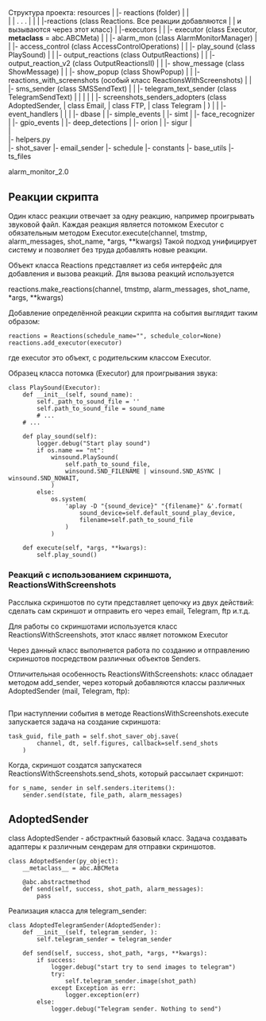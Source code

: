 ## 
Структура проекта:
resources
|
|- reactions (folder) 
|	|     
|   | . . .
|   |
|   |-reactions (class Reactions. Все реакции добавляются 
|   |            и вызываются через этот класс)
|   |-executors 
|   |	|- executor (class Executor, __metaclass__ = abc.ABCMeta)
|   |	|- alarm_mon (class AlarmMonitorManager)
|   |	|- access_control (class AccessControlOperations)
|	|	|- play_sound (class PlaySound)
|	|	|- output_reactions (class OutputReactions)
|	|	|- output_reaction_v2 (class OutputReactionsII)
|	|	|- show_message (class ShowMessage)
|	|	|- show_popup (class ShowPopup)
|	|   |- reactions_with_screenshots (особый класс ReactionsWithScreenshots)
|	|   |- sms_sender (class SMSSendText)
|   |   |- telegram_text_sender (class TelegramSendText)
|   |
|   |
|	|- screenshots_senders_adopters (class AdoptedSender,
|	                     			 class Email,
|	     			    			 class FTP,
|	                    			 class Telegram
|	                  				 )
|
|
|- event_handlers
|    | 
|    |- dbase
|    |- simple_events
|    |- simt
|    |- face_recognizer
|    |- gpio_events
|    |- deep_detections
|    |- orion
|    |- sigur
|    
|      
|- helpers.py    
|- shot_saver
|- email_sender
|- schedule
|- constants
|- base_utils
|- ts_files

alarm_monitor_2.0


## Реакции скрипта
Один класс реакции отвечает за одну реакцию, например проигрывать звуковой файл.
Каждая реакция является потомком Executor с обязательным методом
Executor.execute(channel, tmstmp, alarm_messages, shot_name, *args, **kwargs)
Такой подход унифицирует систему и позволяет без труда добавлять новые реакции.

Объект класса Reactions представляет из себя интерфейс для добавления и вызова реакций. 
Для вызова реакций используется 

reactions.make_reactions(channel, tmstmp, alarm_messages, shot_name, *args, **kwargs)

Добавление определённой реакции скрипта на события выглядит таким образом:
```
reactions = Reactions(schedule_name="", schedule_color=None)
reactions.add_executor(executor)
```
где executor это объект, с родительским классом Executor.

Образец класса потомка (Executor) для проигрывания звука:

```
class PlaySound(Executor):
    def __init__(self, sound_name):
        self._path_to_sound_file = ''
        self.path_to_sound_file = sound_name
        # ...
    # ...
    
    def play_sound(self):
        logger.debug("Start play sound")
        if os.name == "nt":
            winsound.PlaySound(
                self.path_to_sound_file,
                winsound.SND_FILENAME | winsound.SND_ASYNC | winsound.SND_NOWAIT,
            )
        else:
            os.system(
                'aplay -D "{sound_device}" "{filename}" &'.format(
                    sound_device=self.default_sound_play_device,
                    filename=self.path_to_sound_file
                )
            )

    def execute(self, *args, **kwargs):
        self.play_sound()
```


### Реакций с использованием скриншота, ReactionsWithScreenshots

Расслыка скриншотов по сути представляет цепочку из двух действий: сделать сам скриншот и отправить его через email, Telegram, ftp и.т.д.

Для работы со скриншотами используется класс ReactionsWithScreenshots, этот класс являет потомком Executor

Через данный класс выполняется работа по созданию и отправлению скриншотов посредством различных объектов Senders.

Отличительная особенность ReactionsWithScreenshots:  класс обладает методом add_sender, через который добавляются классы различных AdoptedSender (mail, Telegram, ftp):

```self.senders[sender.__class__.__name__] = sender
```

При наступлении события в методе ReactionsWithScreenshots.execute
запускается задача на создание скриншота:

```
task_guid, file_path = self.shot_saver_obj.save(
        channel, dt, self.figures, callback=self.send_shots
    )
```

Когда, скриншот создатся запускатеся ReactionsWithScreenshots.send_shots, который
рассылает скриншот:

```
for s_name, sender in self.senders.iteritems():
    sender.send(state, file_path, alarm_messages)
```


## AdoptedSender
class AdoptedSender - абстрактный базовый класс. 
Задача создавать адаптеры к различным сендерам для отправки скриншотов.

```
class AdoptedSender(py_object):
    __metaclass__ = abc.ABCMeta
    
    @abc.abstractmethod
    def send(self, success, shot_path, alarm_messages):       
        pass
```

Реализация класса для telegram_sender:

```
class AdoptedTelegramSender(AdoptedSender):
    def __init__(self, telegram_sender, ):
        self.telegram_sender = telegram_sender

    def send(self, success, shot_path, *args, **kwargs):
        if success:
            logger.debug("start try to send images to telegram")
            try:
                self.telegram_sender.image(shot_path)
            except Exception as err:
                logger.exception(err)
        else:
            logger.debug("Telegram sender. Nothing to send")